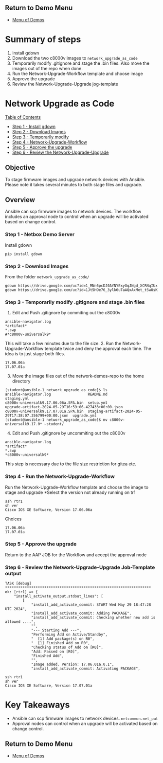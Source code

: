 ## Return to Demo Menu
 - [Menu of Demos](../README.md)

# Summary of steps
1. Install gdown
2. Download the two c8000v images to `network_upgrade_as_code`
3. Temporarily modify .gitignore and stage the .bin files. Also move the images out of the repo when done.
4. Run the Network-Upgrade-Workflow template and choose image
5. Approve the upgrade
6. Review the Network-Upgrade-Upgrade jog-template 

# Network Upgrade as Code

[Table of Contents](#table-of-contents)
- [Step 1 - Install gdown](#step-1-install-gdown)
- [Step 2 - Download Images](#step-2-download-images)
- [Step 3 - Temporarily modify](step-3-temporarily-modify)
- [Step 4 - Network-Upgrade-Workflow](#step-3-network-upgrade-workflow)
- [Step 5 - Approve the upgrade](#step-4-approve-the-upgrade)
- [Step 6 - Review the Network-Upgrade-Upgrade](#step-5-review-the-network-upgrade-upgrade)

## Objective
To stage firmware images and upgrade network devices with Ansible. Please note it takes several minutes to both stage files and upgrade.   

## Overview
Ansible can scp firmware images to network devices. The workflow includes an approval node to control when an upgrade will be activated based on change control.  

### Step 1 - Netbox Demo Server
Install gdown
~~~
pip install gdown
~~~

### Step 2 - Download Images
From the folder `network_upgrade_as_code/`
~~~
gdown https://drive.google.com/uc?id=1_MNn6pcDJ0AYNYExyGqJNgd_XCRNqIUx
gdown https://drive.google.com/uc?id=1Jt5HOe76_3ylk6uTaAQxAxMet_tSwUsK
~~~
### Step 3 - Temporarily modify .gitignore and stage .bin files
1. Edit and Push .gitignore by commiting out the c8000v
~~~
ansible-navigator.log
*artifact*
*.swp
#*c8000v-universalk9*
~~~
This will take a few minutes due to the file size.
2. Run the Network-Upgrade-Workflow template twice and deny the approval each time. The idea is to just stage both files.
~~~
17.06.06a
17.07.01a
~~~
3. Move the image files out of the network-demos-repo to the home directory
~~~
[student@ansible-1 network_upgrade_as_code]$ ls
ansible-navigator.log                 README.md                                               staging.yml
c8000v-universalk9.17.06.06a.SPA.bin  setup.yml                                               upgrade-artifact-2024-05-29T16:59:06.427433+00:00.json
c8000v-universalk9.17.07.01a.SPA.bin  staging-artifact-2024-05-29T17:38:07.356799+00:00.json  upgrade.yml
[student@ansible-1 network_upgrade_as_code]$ mv c8000v-universalk9.17.0* ~student/
~~~

4. Edit and Push .gitignore by uncommiting out the c8000v
~~~
ansible-navigator.log
*artifact*
*.swp
*c8000v-universalk9*
~~~
This step is necessary due to the file size restriction for gitea etc. 

### Step 4 - Run the Network-Upgrade-Workflow
Run the Network-Upgrade-Workflow template and choose the image to stage and upgrade
*Select the version not already running on tr1
~~~
ssh rtr1
sh ver
Cisco IOS XE Software, Version 17.06.06a
~~~

Choices
~~~
17.06.06a
17.07.01a
~~~

### Step 5 - Approve the upgrade
Return to the AAP JOB for the Workflow and accept the approval node

### Step 6 - Review the Network-Upgrade-Upgrade Job-Template output
~~~
TASK [debug] *******************************************************************
ok: [rtr1] => {
    "install_activate_output.stdout_lines": [
        [
            "install_add_activate_commit: START Wed May 29 18:47:28 UTC 2024",
            "install_add_activate_commit: Adding PACKAGE",
            "install_add_activate_commit: Checking whether new add is allowed ....",
            "",
            "--- Starting Add ---",
            "Performing Add on Active/Standby",
            "  [1] Add package(s) on R0",
            "  [1] Finished Add on R0",
            "Checking status of Add on [R0]",
            "Add: Passed on [R0]",
            "Finished Add",
            "",
            "Image added. Version: 17.06.01a.0.1",
            "install_add_activate_commit: Activating PACKAGE",
~~~
~~~
ssh rtr1
sh ver
Cisco IOS XE Software, Version 17.07.01a
~~~

# Key Takeaways
* Ansible can scp firmware images to network devices. `netcommon.net_put` 
* Approval nodes can control when an upgrade will be activated based on change control. 

## Return to Demo Menu
 - [Menu of Demos](../README.md)